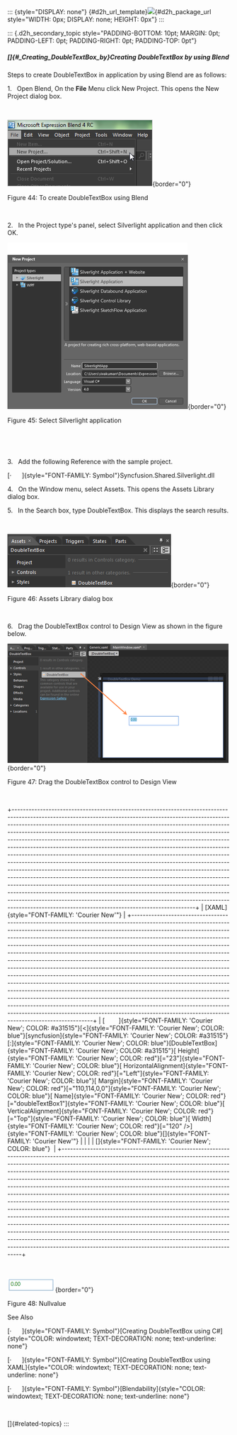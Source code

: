 ::: {style="DISPLAY: none"}
[](ms-xhelp:///?Id=d2h_url_template){#d2h_url_template}![](!package_url!){#d2h_package_url style="WIDTH: 0px; DISPLAY: none; HEIGHT: 0px"}
:::

::: {.d2h_secondary_topic style="PADDING-BOTTOM: 10pt; MARGIN: 0pt; PADDING-LEFT: 0pt; PADDING-RIGHT: 0pt; PADDING-TOP: 0pt"}
##### []{#_Creating_DoubleTextBox_by}Creating DoubleTextBox by using Blend

Steps to create DoubleTextBox in application by using Blend are as follows:

1.   Open Blend, On the **File** Menu click New Project. This opens the New Project dialog box.

 

![](../ImagesExt/image261_50.png){border="0"}

Figure 44: To create DoubleTextBox using Blend

 

2.   In the Project type's panel, select Silverlight application and then click OK.

![](../ImagesExt/image261_51.png){border="0"}

Figure 45: Select Silverlight application

 

 

3.   Add the following Reference with the sample project.

[·      ]{style="FONT-FAMILY: Symbol"}Syncfusion.Shared.Silverlight.dll

4.   On the Window menu, select Assets. This opens the Assets Library dialog box.

5.   In the Search box, type DoubleTextBox. This displays the search results.

 

![](../ImagesExt/image261_52.png){border="0"}

Figure 46: Assets Library dialog box

 

6.   Drag the DoubleTextBox control to Design View as shown in the figure below.

![](../ImagesExt/image261_53.png){border="0"}

Figure 47: Drag the DoubleTextBox control to Design View

 

+----------------------------------------------------------------------------------------------------------------------------------------------------------------------------------------------------------------------------------------------------------------------------------------------------------------------------------------------------------------------------------------------------------------------------------------------------------------------------------------------------------------------------------------------------------------------------------------------------------------------------------------------------------------------------------------------------------------------------------------------------------------------------------------------------------------------------------------------------------------------------------------------------------------------------------------------------------------------------------------------------------------------------------------------------------------------------------------------------------------------+
| [XAML]{style="FONT-FAMILY: 'Courier New'"}                                                                                                                                                                                                                                                                                                                                                                                                                                                                                                                                                                                                                                                                                                                                                                                                                                                                                                                                                                                                                                                                           |
+----------------------------------------------------------------------------------------------------------------------------------------------------------------------------------------------------------------------------------------------------------------------------------------------------------------------------------------------------------------------------------------------------------------------------------------------------------------------------------------------------------------------------------------------------------------------------------------------------------------------------------------------------------------------------------------------------------------------------------------------------------------------------------------------------------------------------------------------------------------------------------------------------------------------------------------------------------------------------------------------------------------------------------------------------------------------------------------------------------------------+
| [        ]{style="FONT-FAMILY: 'Courier New'; COLOR: #a31515"}[\<]{style="FONT-FAMILY: 'Courier New'; COLOR: blue"}[syncfusion]{style="FONT-FAMILY: 'Courier New'; COLOR: #a31515"}[:]{style="FONT-FAMILY: 'Courier New'; COLOR: blue"}[DoubleTextBox]{style="FONT-FAMILY: 'Courier New'; COLOR: #a31515"}[ Height]{style="FONT-FAMILY: 'Courier New'; COLOR: red"}[=\"23\"]{style="FONT-FAMILY: 'Courier New'; COLOR: blue"}[ HorizontalAlignment]{style="FONT-FAMILY: 'Courier New'; COLOR: red"}[=\"Left\"]{style="FONT-FAMILY: 'Courier New'; COLOR: blue"}[ Margin]{style="FONT-FAMILY: 'Courier New'; COLOR: red"}[=\"110,114,0,0\"]{style="FONT-FAMILY: 'Courier New'; COLOR: blue"}[ Name]{style="FONT-FAMILY: 'Courier New'; COLOR: red"}[=\"doubleTextBox1\"]{style="FONT-FAMILY: 'Courier New'; COLOR: blue"}[ VerticalAlignment]{style="FONT-FAMILY: 'Courier New'; COLOR: red"}[=\"Top\"]{style="FONT-FAMILY: 'Courier New'; COLOR: blue"}[ Width]{style="FONT-FAMILY: 'Courier New'; COLOR: red"}[=\"120\" /\>]{style="FONT-FAMILY: 'Courier New'; COLOR: blue"}[]{style="FONT-FAMILY: 'Courier New'"} |
|                                                                                                                                                                                                                                                                                                                                                                                                                                                                                                                                                                                                                                                                                                                                                                                                                                                                                                                                                                                                                                                                                                                      |
| []{style="FONT-FAMILY: 'Courier New'; COLOR: blue"}                                                                                                                                                                                                                                                                                                                                                                                                                                                                                                                                                                                                                                                                                                                                                                                                                                                                                                                                                                                                                                                                  |
+----------------------------------------------------------------------------------------------------------------------------------------------------------------------------------------------------------------------------------------------------------------------------------------------------------------------------------------------------------------------------------------------------------------------------------------------------------------------------------------------------------------------------------------------------------------------------------------------------------------------------------------------------------------------------------------------------------------------------------------------------------------------------------------------------------------------------------------------------------------------------------------------------------------------------------------------------------------------------------------------------------------------------------------------------------------------------------------------------------------------+

 

![](../ImagesExt/image261_48.png){border="0"}

Figure 48: Nullvalue

See Also

[·      ]{style="FONT-FAMILY: Symbol"}[Creating DoubleTextBox using C#]{style="COLOR: windowtext; TEXT-DECORATION: none; text-underline: none"}

[·      ]{style="FONT-FAMILY: Symbol"}[Creating DoubleTextBox using XAML]{style="COLOR: windowtext; TEXT-DECORATION: none; text-underline: none"}

[·      ]{style="FONT-FAMILY: Symbol"}[Blendability]{style="COLOR: windowtext; TEXT-DECORATION: none; text-underline: none"}

 

[]{#related-topics}
:::
